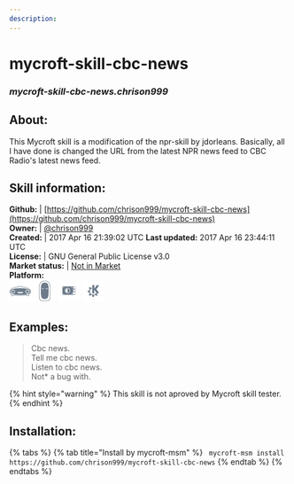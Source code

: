 ```yaml
---    
description:   
---    
```

# mycroft-skill-cbc-news  
### _mycroft-skill-cbc-news.chrison999_  
## About:  
This Mycroft skill is a modification of the npr-skill by jdorleans.
Basically, all I have done is changed the URL from the latest NPR
news feed to CBC Radio's latest news feed.

## Skill information:  
**Github:** | [https://github.com/chrison999/mycroft-skill-cbc-news](https://github.com/chrison999/mycroft-skill-cbc-news)  
**Owner:** | [@chrison999](https://github.com/chrison999)  
**Created:** | 2017 Apr 16 21:39:02 UTC  **Last updated:** 2017 Apr 16 23:44:11 UTC  
**License:** | GNU General Public License v3.0  
**Market status:** | [Not in Market](https://market.mycroft.ai/skill/)  
**Platform:**  
 ![](../.gitbook/assets/mark-1-icon.png)  ![](../.gitbook/assets/mark-2-icon.png)  ![](../.gitbook/assets/picroft-icon.png)  ![](../.gitbook/assets/kde.png)   
## Examples:  
> Cbc news.  
> Tell me cbc news.  
> Listen to cbc news.  
> Not* a bug with.  
  
{% hint style="warning" %}
This skill is not aproved by Mycroft skill tester.
{% endhint %}
    
## Installation:  
{% tabs %}
{% tab title="Install by mycroft-msm" %}
``` mycroft-msm install https://github.com/chrison999/mycroft-skill-cbc-news```
{% endtab %}
  {% endtabs %}
  